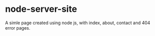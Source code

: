 # node-server-site
A simle page created using node js, with index, about, contact and 404 error pages.
